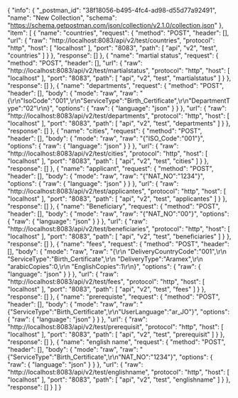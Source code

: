 {
	"info": {
		"_postman_id": "38f18056-b495-4fc4-ad98-d55d77a92491",
		"name": "New Collection",
		"schema": "https://schema.getpostman.com/json/collection/v2.1.0/collection.json"
	},
	"item": [
		{
			"name": "countries",
			"request": {
				"method": "POST",
				"header": [],
				"url": {
					"raw": "http://localhost:8083/api/v2/test/countries",
					"protocol": "http",
					"host": [
						"localhost"
					],
					"port": "8083",
					"path": [
						"api",
						"v2",
						"test",
						"countries"
					]
				}
			},
			"response": []
		},
		{
			"name": "martial status",
			"request": {
				"method": "POST",
				"header": [],
				"url": {
					"raw": "http://localhost:8083/api/v2/test/martialstatus",
					"protocol": "http",
					"host": [
						"localhost"
					],
					"port": "8083",
					"path": [
						"api",
						"v2",
						"test",
						"martialstatus"
					]
				}
			},
			"response": []
		},
		{
			"name": "departments",
			"request": {
				"method": "POST",
				"header": [],
				"body": {
					"mode": "raw",
					"raw": "{\r\n\"IsoCode\":\"001\",\r\n\"ServiceType\":\"Birth_Certificate\",\r\n\"DepartmentType\":\"02\"\r\n}",
					"options": {
						"raw": {
							"language": "json"
						}
					}
				},
				"url": {
					"raw": "http://localhost:8083/api/v2/test/departments",
					"protocol": "http",
					"host": [
						"localhost"
					],
					"port": "8083",
					"path": [
						"api",
						"v2",
						"test",
						"departments"
					]
				}
			},
			"response": []
		},
		{
			"name": "cities",
			"request": {
				"method": "POST",
				"header": [],
				"body": {
					"mode": "raw",
					"raw": "{\"ISO_Code\":\"001\"}",
					"options": {
						"raw": {
							"language": "json"
						}
					}
				},
				"url": {
					"raw": "http://localhost:8083/api/v2/test/cities",
					"protocol": "http",
					"host": [
						"localhost"
					],
					"port": "8083",
					"path": [
						"api",
						"v2",
						"test",
						"cities"
					]
				}
			},
			"response": []
		},
		{
			"name": "applicant",
			"request": {
				"method": "POST",
				"header": [],
				"body": {
					"mode": "raw",
					"raw": "{\"NAT_NO\":\"1234\"}",
					"options": {
						"raw": {
							"language": "json"
						}
					}
				},
				"url": {
					"raw": "http://localhost:8083/api/v2/test/applicantes",
					"protocol": "http",
					"host": [
						"localhost"
					],
					"port": "8083",
					"path": [
						"api",
						"v2",
						"test",
						"applicantes"
					]
				}
			},
			"response": []
		},
		{
			"name": "Beneficiary",
			"request": {
				"method": "POST",
				"header": [],
				"body": {
					"mode": "raw",
					"raw": "{\"NAT_NO\":\"00\"}",
					"options": {
						"raw": {
							"language": "json"
						}
					}
				},
				"url": {
					"raw": "http://localhost:8083/api/v2/test/beneficiaries",
					"protocol": "http",
					"host": [
						"localhost"
					],
					"port": "8083",
					"path": [
						"api",
						"v2",
						"test",
						"beneficiaries"
					]
				}
			},
			"response": []
		},
		{
			"name": "fees",
			"request": {
				"method": "POST",
				"header": [],
				"body": {
					"mode": "raw",
					"raw": "{\r\n \"DeliveryCountryCode\":\"001\",\r\n \"ServiceType\":\"Birth_Certificate\",\r\n \"DeliveryType\":\"Aramex\",\r\n \"arabicCopies\":0,\r\n \"EnglishCopies\":1\r\n}",
					"options": {
						"raw": {
							"language": "json"
						}
					}
				},
				"url": {
					"raw": "http://localhost:8083/api/v2/test/fees",
					"protocol": "http",
					"host": [
						"localhost"
					],
					"port": "8083",
					"path": [
						"api",
						"v2",
						"test",
						"fees"
					]
				}
			},
			"response": []
		},
		{
			"name": "prerequiste",
			"request": {
				"method": "POST",
				"header": [],
				"body": {
					"mode": "raw",
					"raw": "{\"ServiceType\":\"Birth_Certificate\",\r\n\"UserLanguage\":\"ar_JO\"}",
					"options": {
						"raw": {
							"language": "json"
						}
					}
				},
				"url": {
					"raw": "http://localhost:8083/api/v2/test/prerequisit",
					"protocol": "http",
					"host": [
						"localhost"
					],
					"port": "8083",
					"path": [
						"api",
						"v2",
						"test",
						"prerequisit"
					]
				}
			},
			"response": []
		},
		{
			"name": "english name",
			"request": {
				"method": "POST",
				"header": [],
				"body": {
					"mode": "raw",
					"raw": "{\"ServiceType\":\"Birth_Certificate\",\r\n\"NAT_NO\":\"1234\"}",
					"options": {
						"raw": {
							"language": "json"
						}
					}
				},
				"url": {
					"raw": "http://localhost:8083/api/v2/test/englishname",
					"protocol": "http",
					"host": [
						"localhost"
					],
					"port": "8083",
					"path": [
						"api",
						"v2",
						"test",
						"englishname"
					]
				}
			},
			"response": []
		}
	]
}
